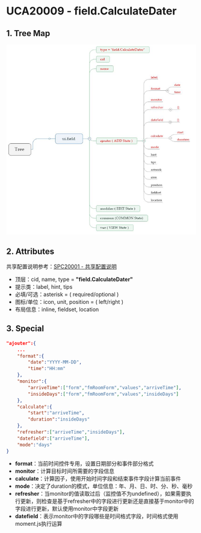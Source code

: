 # UCA20009 - field.CalculateDater

## 1. Tree Map

![](/_images/specs/field/field-009-01.JPG)

## 2. Attributes

共享配置说明参考：[SPC20001 - 共享配置说明](/environment/specifications/212fields/spc20001-shared-configuration.md)

* 顶层：cid, name, type = **"field.CalculateDater"**
* 提示类：label, hint, tips
* 必填/可选：asterisk = \( required/optional \)
* 图标/单位：icon, unit, position = \( left/right \)
* 布局信息：inline, fieldset, location

## 3. Special

```json
"ajouter":{
    ...
    "format":{
        "date":"YYYY-MM-DD",
        "time":"HH:mm"
    },
    "monitor":{
        "arriveTime":["form","fmRoomForm","values","arriveTime"],
        "insideDays":["form","fmRoomForm","values","insideDays"]
    },
    "calculate":{
        "start":"arriveTime",
        "duration":"insideDays"
    },
    "refresher":["arriveTime","insideDays"],
    "datefield":["arriveTime"],
    "mode":"days"
}
```

* **format**：当前时间控件专用，设置日期部分和事件部分格式
* **monitor**：计算目标时间所需要的字段信息
* **calculate**：计算因子，使用开始时间字段和结束事件字段计算当前事件
* **mode**：决定了duration的模式，单位信息：年、月、日、时、分、秒、毫秒
* **refresher**：当monitor的值读取过后（监控值不为undefined），如果需要执行更新，则检查是基于refresher中的字段进行更新还是直接基于monitor中的字段进行更新，默认使用monitor中字段更新
* **datefield**：表示monitor中的字段哪些是时间格式字段，时间格式使用moment.js执行运算



